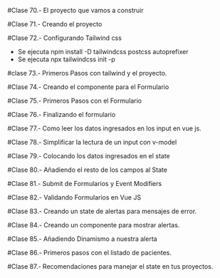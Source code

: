 #Clase 70.- El proyecto que vamos a construir

#Clase 71.- Creando el proyecto

#Clase 72.- Configurando Tailwind css
- Se ejecuta npm install -D tailwindcss postcss autoprefixer
- Se ejecuta npx tailwindcss init -p 

#clase 73.- Primeros Pasos con tailwind y el proyecto.

#Clase 74.- Creando el componente para el Formulario

#Clase 75.- Primeros Pasos con el Formulario

#Clase 76.- Finalizando el formulario

#Clase 77.- Como leer los datos ingresados en los input en vue js.

#Clase 78.- Simplificar la lectura de un input con v-model

#Clase 79.- Colocando los datos ingresados en el state

#Clase 80.- Añadiendo el resto de los campos al State

#Clase 81.- Submit de Formularios y Event Modifiers

#Clase 82.- Validando Formularios en Vue JS

#Clase 83.- Creando un state de alertas para mensajes de error.

#Clase 84.- Creando un componente para mostrar alertas.

#Clase 85.- Añadiendo Dinamismo a nuestra alerta

#Clase 86.- Primeros pasos con el listado de pacientes.

#Clase 87.- Recomendaciones para manejar el state en tus proyectos.
